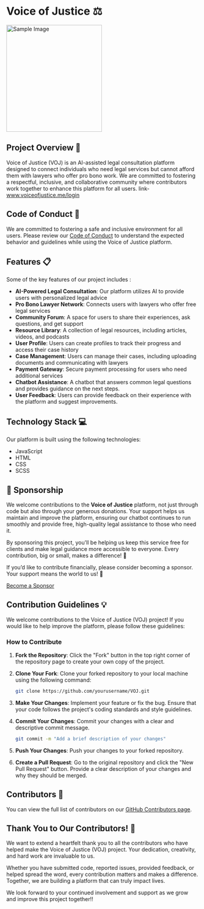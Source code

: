 <h1 >Voice of Justice ⚖️</h1>

<p align="left">
  <img src="image.png" alt="Sample Image" width="250" height="280">
</p>

## Project Overview 🌟
Voice of Justice (VOJ) is an AI-assisted legal consultation platform designed to connect individuals who need legal services but cannot afford them with lawyers who offer pro bono work. We are committed to fostering a respectful, inclusive, and collaborative community where contributors work together to enhance this platform for all users. link-www.voiceofjustice.me/login

## Code of Conduct 📜
We are committed to fostering a safe and inclusive environment for all users. Please review our [Code of Conduct](Code_Of_Conduct.md) to understand the expected behavior and guidelines while using the Voice of Justice platform.

## Features 📋
Some of the key features of our project includes : 
- **AI-Powered Legal Consultation**: Our platform utilizes AI to provide users with personalized legal advice
- **Pro Bono Lawyer Network**: Connects users with lawyers who offer free legal services
- **Community Forum**: A space for users to share their experiences, ask questions, and get support
- **Resource Library**: A collection of legal resources, including articles, videos, and podcasts
- **User Profile**: Users can create profiles to track their progress and access their case history
- **Case Management**: Users can manage their cases, including uploading documents and communicating with lawyers
- **Payment Gateway**: Secure payment processing for users who need additional services
- **Chatbot Assistance**: A chatbot that answers common legal questions and provides guidance on the next steps.
-  **User Feedback**: Users can provide feedback on their experience with the platform and suggest improvements.

## Technology Stack 💻
Our platform is built using the following technologies:
- JavaScript
- HTML
- CSS
- SCSS

## 💖 Sponsorship

We welcome contributions to the **Voice of Justice** platform, not just through code but also through your generous donations. Your support helps us maintain and improve the platform, ensuring our chatbot continues to run smoothly and provide free, high-quality legal assistance to those who need it.

By sponsoring this project, you'll be helping us keep this service free for clients and make legal guidance more accessible to everyone. Every contribution, big or small, makes a difference! 🙏

If you’d like to contribute financially, please consider becoming a sponsor. Your support means the world to us! 🌟

[Become a Sponsor](https://github.com/sponsors/Dbrightson)

## Contribution Guidelines 💡

We welcome contributions to the Voice of Justice (VOJ) project! If you would like to help improve the platform, please follow these guidelines:

### How to Contribute

1. **Fork the Repository**: Click the "Fork" button in the top right corner of the repository page to create your own copy of the project.

2. **Clone Your Fork**: Clone your forked repository to your local machine using the following command:
   ```bash
   git clone https://github.com/yourusername/VOJ.git
3. **Make Your Changes**: Implement your feature or fix the bug. Ensure that your code follows the project's coding standards and style guidelines.
4. **Commit Your Changes**: Commit your changes with a clear and descriptive commit message.
    ```bash
    git commit -m "Add a brief description of your changes"
5. **Push Your Changes**: Push your changes to your forked repository.
6. **Create a Pull Request**: Go to the original repository and click the "New Pull Request" button. Provide a clear description of your changes and why they should be merged.

## Contributors 🤝
You can view the full list of contributors on our [GitHub Contributors page](https://github.com/Data-Sculptor-X/VOJ-ReactJS/graphs/contributors).

## Thank You to Our Contributors! 🙏

We want to extend a heartfelt thank you to all the contributors who have helped make the Voice of Justice (VOJ) project. Your dedication, creativity, and hard work are invaluable to us.

Whether you have submitted code, reported issues, provided feedback, or helped spread the word, every contribution matters and makes a difference. Together, we are building a platform that can truly impact lives.

We look forward to your continued involvement and support as we grow and improve this project together!!
